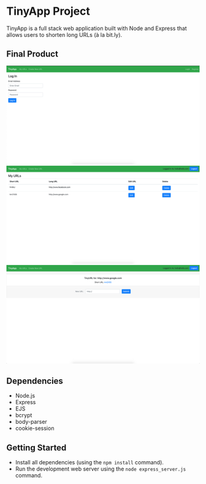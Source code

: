 # TinyApp Project

TinyApp is a full stack web application built with Node and Express that allows users to shorten long URLs (à la bit.ly).

## Final Product

!["Main page, where users login"](https://github.com/grant-murphy/tinyapp/blob/master/docs/main.png)
!["List of your URLs with the option to either delete or edit them"](https://github.com/grant-murphy/tinyapp/blob/master/docs/urls-index.png)
!["Conversion of long URL into short URL with the option to edit"](https://github.com/grant-murphy/tinyapp/blob/master/docs/urls-page.png)

## Dependencies

- Node.js
- Express
- EJS
- bcrypt
- body-parser
- cookie-session

## Getting Started

- Install all dependencies (using the `npm install` command).
- Run the development web server using the `node express_server.js` command.